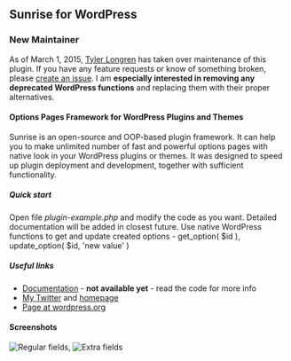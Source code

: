 Sunrise for WordPress
---------------------

### New Maintainer

As of March 1, 2015, [Tyler Longren](https://longrendev.io/) has taken over maintenance of this plugin. If you have any feature requests or know of something broken, please [create an issue](https://github.com/gndev/sunrise/issues). I am **especially interested in removing any deprecated WordPress functions** and replacing them with their proper alternatives.

#### Options Pages Framework for WordPress Plugins and Themes

Sunrise is an open-source and OOP-based plugin framework. It can help you to make unlimited number of fast and powerful options pages with native look in your WordPress plugins or themes. It was designed to speed up plugin deployment and development, together with sufficient
functionality. 

##### Quick start

Open file _plugin-example.php_ and modify the code as you want. Detailed documentation will be added in closest future. Use native WordPress functions to get and update created options - get_option( $id ), update_option( $id, 'new value' )

##### Useful links

* [Documentation](https://gndev.info/kb/) - __not available yet__ - read the code for more info
* [My Twitter](http://twitter.com/gndevinfo) and [homepage](http://gndev.info/)
* [Page at wordpress.org](http://wordpress.org/plugins/sunrise/)

#### Screenshots

![Regular fields](https://raw.github.com/gndev/sunrise/master/regular-fields.png), ![Extra fields](https://raw.github.com/gndev/sunrise/master/extra-fields.png)